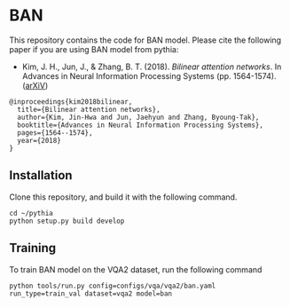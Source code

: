# BAN

This repository contains the code for BAN model. Please cite the following paper if you are using BAN model from pythia:

* Kim, J. H., Jun, J., & Zhang, B. T. (2018). *Bilinear attention networks*. In Advances in Neural Information Processing Systems (pp. 1564-1574). ([arXiV](https://arxiv.org/abs/1805.07932))
```
@inproceedings{kim2018bilinear,
  title={Bilinear attention networks},
  author={Kim, Jin-Hwa and Jun, Jaehyun and Zhang, Byoung-Tak},
  booktitle={Advances in Neural Information Processing Systems},
  pages={1564--1574},
  year={2018}
}
```

## Installation

Clone this repository, and build it with the following command.
```
cd ~/pythia
python setup.py build develop
```

## Training
To train BAN model on the VQA2 dataset, run the following command
```
python tools/run.py config=configs/vqa/vqa2/ban.yaml run_type=train_val dataset=vqa2 model=ban
```
